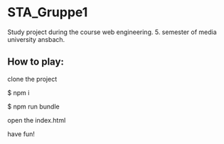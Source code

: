 # STA_Gruppe1
Study project during the course web engineering.
5. semester of media university ansbach.

## How to play:
clone the project

$ npm i

$ npm run bundle

open the index.html

have fun!
